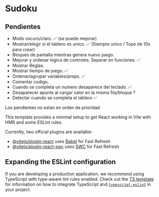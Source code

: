 # Sudoku

## Pendientes

- Modo oscuro/claro. ✅ (se puede mejorar)
- Mostrar/elegir si el tablero es unico. ✅ (Siempre unico / Tope de 10s para crear)
- Bloqueo de pantalla mientras genera nuevo juego. 
- Mejorar y ordenar logica de controles. Separar en funciones. ✅
- Mostrar Reglas. 
- Mostrar tiempo de juego. ✅
- Ordenar/agrupar variables/props. ✅
- Comentar codigo. 
- Cuando se completa un numero desaparece del teclado. ✅
- Desaparecer apunte al cargar valor en la misma fila/bloque ?
- Detectar cuando se completa el tablero ✅

Los pendientes no estan en orden de prioridad





This template provides a minimal setup to get React working in Vite with HMR and some ESLint rules.

Currently, two official plugins are available:

- [@vitejs/plugin-react](https://github.com/vitejs/vite-plugin-react/blob/main/packages/plugin-react) uses [Babel](https://babeljs.io/) for Fast Refresh
- [@vitejs/plugin-react-swc](https://github.com/vitejs/vite-plugin-react/blob/main/packages/plugin-react-swc) uses [SWC](https://swc.rs/) for Fast Refresh

## Expanding the ESLint configuration

If you are developing a production application, we recommend using TypeScript with type-aware lint rules enabled. Check out the [TS template](https://github.com/vitejs/vite/tree/main/packages/create-vite/template-react-ts) for information on how to integrate TypeScript and [`typescript-eslint`](https://typescript-eslint.io) in your project.
